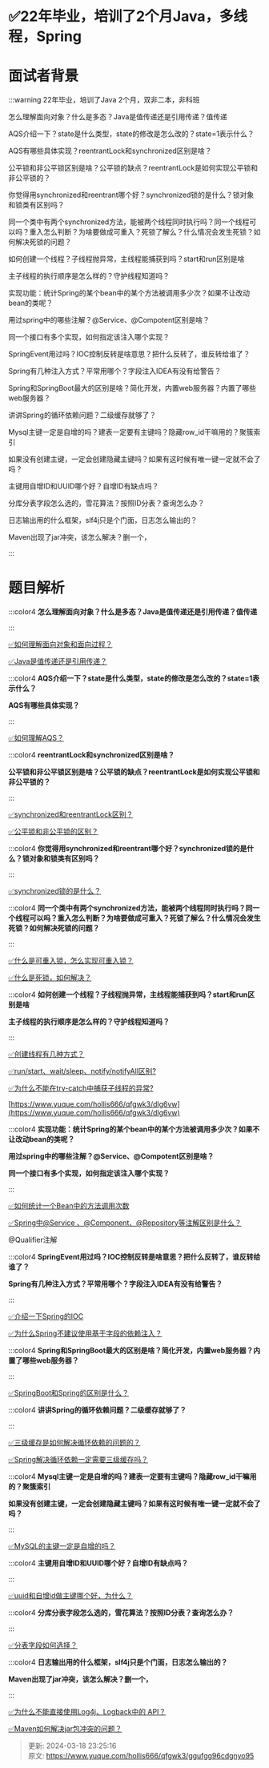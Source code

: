 # ✅22年毕业，培训了2个月Java，多线程，Spring

# 面试者背景


:::warning
22年毕业，培训了Java 2个月，双非二本，非科班

怎么理解面向对象？什么是多态？Java是值传递还是引用传递？值传递

AQS介绍一下？state是什么类型，state的修改是怎么改的？state=1表示什么？

AQS有哪些具体实现？reentrantLock和synchronized区别是啥？

公平锁和非公平锁区别是啥？公平锁的缺点？reentrantLock是如何实现公平锁和非公平锁的？

你觉得用synchronized和reentrant哪个好？synchronized锁的是什么？锁对象和锁类有区别吗？

同一个类中有两个synchronized方法，能被两个线程同时执行吗？同一个线程可以吗？重入怎么判断？为啥要做成可重入？死锁了解么？什么情况会发生死锁？如何解决死锁的问题？

如何创建一个线程？子线程抛异常，主线程能捕获到吗？start和run区别是啥

主子线程的执行顺序是怎么样的？守护线程知道吗？

实现功能：统计Spring的某个bean中的某个方法被调用多少次？如果不让改动bean的类呢？

用过spring中的哪些注解？@Service、@Compotent区别是啥？

同一个接口有多个实现，如何指定该注入哪个实现？

SpringEvent用过吗？IOC控制反转是啥意思？把什么反转了，谁反转给谁了？

Spring有几种注入方式？平常用哪个？字段注入IDEA有没有给警告？

Spring和SpringBoot最大的区别是啥？简化开发，内置web服务器？内置了哪些web服务器？

讲讲Spring的循环依赖问题？二级缓存就够了？

Mysql主键一定是自增的吗？建表一定要有主键吗？隐藏row_id干嘛用的？聚簇索引

如果没有创建主键，一定会创建隐藏主键吗？如果有这时候有唯一键一定就不会了吗？

主键用自增ID和UUID哪个好？自增ID有缺点吗？

分库分表字段怎么选的，雪花算法？按照ID分表？查询怎么办？

日志输出用的什么框架，slf4j只是个门面，日志怎么输出的？

Maven出现了jar冲突，该怎么解决？删一个，

:::

# 题目解析


:::color4
**怎么理解面向对象？什么是多态？Java是值传递还是引用传递？值传递**

:::



[✅如何理解面向对象和面向过程？](https://www.yuque.com/hollis666/qfgwk3/sy3eyr)



[✅Java是值传递还是引用传递？](https://www.yuque.com/hollis666/qfgwk3/lbdoqe)



:::color4
**AQS介绍一下？state是什么类型，state的修改是怎么改的？state=1表示什么？**

**AQS有哪些具体实现？**

:::



[✅如何理解AQS？](https://www.yuque.com/hollis666/qfgwk3/qka9yt)



:::color4
**reentrantLock和synchronized区别是啥？**

**公平锁和非公平锁区别是啥？公平锁的缺点？reentrantLock是如何实现公平锁和非公平锁的？**

:::



[✅synchronized和reentrantLock区别？](https://www.yuque.com/hollis666/qfgwk3/bitupp)



[✅公平锁和非公平锁的区别？](https://www.yuque.com/hollis666/qfgwk3/bnt978)



:::color4
**你觉得用synchronized和reentrant哪个好？synchronized锁的是什么？锁对象和锁类有区别吗？**

:::



[✅synchronized锁的是什么？](https://www.yuque.com/hollis666/qfgwk3/xpwgigmu7xz4uvzn)



:::color4
**同一个类中有两个synchronized方法，能被两个线程同时执行吗？同一个线程可以吗？重入怎么判断？为啥要做成可重入？死锁了解么？什么情况会发生死锁？如何解决死锁的问题？**

:::



[✅什么是可重入锁，怎么实现可重入锁？](https://www.yuque.com/hollis666/qfgwk3/zvx2w5h9sr7trle7)



[✅什么是死锁，如何解决？](https://www.yuque.com/hollis666/qfgwk3/mtdxsd)



:::color4
**如何创建一个线程？子线程抛异常，主线程能捕获到吗？start和run区别是啥**

**主子线程的执行顺序是怎么样的？守护线程知道吗？**

:::



[✅创建线程有几种方式？](https://www.yuque.com/hollis666/qfgwk3/gmgb2a)



[✅run/start、wait/sleep、notify/notifyAll区别?](https://www.yuque.com/hollis666/qfgwk3/bw9p42)



[✅为什么不能在try-catch中捕获子线程的异常?](https://www.yuque.com/hollis666/qfgwk3/dtci5npzb1cidzxk)



[https://www.yuque.com/hollis666/qfgwk3/dlg6vw](https://www.yuque.com/hollis666/qfgwk3/dlg6vw)





:::color4
**实现功能：统计****Spring****的某个****bean****中的某个方法被调用多少次？如果不让改动****bean****的类呢？**

**用过****spring****中的哪些注解？****@Service****、****@Compotent****区别是啥？**

**同一个接口有多个实现，如何指定该注入哪个实现？**

:::



[✅如何统计一个Bean中的方法调用次数](https://www.yuque.com/hollis666/qfgwk3/mnnadn)



[✅Spring中@Service 、@Component、@Repository等注解区别是什么？](https://www.yuque.com/hollis666/qfgwk3/twxw1ws403puq2zl)



@Qualifier注解



:::color4
**SpringEvent用过吗？IOC控制反转是啥意思？把什么反转了，谁反转给谁了？**

**Spring有几种注入方式？平常用哪个？字段注入IDEA有没有给警告？**

:::



[✅介绍一下Spring的IOC](https://www.yuque.com/hollis666/qfgwk3/wswp59)



[✅为什么Spring不建议使用基于字段的依赖注入？](https://www.yuque.com/hollis666/qfgwk3/lbst9ffoy74od6kr)



:::color4
**Spring和SpringBoot最大的区别是啥？简化开发，内置web服务器？内置了哪些web服务器？**

:::



[✅SpringBoot和Spring的区别是什么？](https://www.yuque.com/hollis666/qfgwk3/meyfwphs8t6c3znd)



:::color4
**讲讲Spring的循环依赖问题？二级缓存就够了？**

:::



[✅三级缓存是如何解决循环依赖的问题的？](https://www.yuque.com/hollis666/qfgwk3/ffk7dlcrwk35glpl)



[✅Spring解决循环依赖一定需要三级缓存吗？](https://www.yuque.com/hollis666/qfgwk3/edvhrik3pbw300os)



:::color4
**Mysql主键一定是自增的吗？建表一定要有主键吗？隐藏row_id干嘛用的？聚簇索引**

**如果没有创建主键，一定会创建隐藏主键吗？如果有这时候有唯一键一定就不会了吗？**

:::



[✅MySQL的主键一定是自增的吗？](https://www.yuque.com/hollis666/qfgwk3/glycgnryk8953c24)



:::color4
**主键用自增ID和UUID哪个好？自增ID有缺点吗？**

:::



[✅uuid和自增id做主键哪个好，为什么？](https://www.yuque.com/hollis666/qfgwk3/uted9tvkngs62pmu)



:::color4
**分库分表字段怎么选的，雪花算法？按照ID分表？查询怎么办？**

:::



[✅分表字段如何选择？](https://www.yuque.com/hollis666/qfgwk3/mec4ust5rpfob78r)



:::color4
**日志输出用的什么框架，slf4j只是个门面，日志怎么输出的？**

**Maven出现了jar冲突，该怎么解决？删一个，**

:::



[✅为什么不能直接使用Log4j、Logback中的 API？](https://www.yuque.com/hollis666/qfgwk3/tai6nceh3x9qf8m6)



[✅Maven如何解决jar包冲突的问题？](https://www.yuque.com/hollis666/qfgwk3/vkkiva)



> 更新: 2024-03-18 23:25:16  
> 原文: <https://www.yuque.com/hollis666/qfgwk3/ggufgg96cdgnyo95>